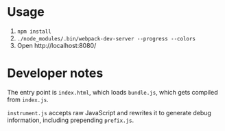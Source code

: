Usage
=====

1. `npm install`
2. `./node_modules/.bin/webpack-dev-server --progress --colors`
3. Open http://localhost:8080/


Developer notes
===============

The entry point is `index.html`, which loads `bundle.js`, which gets compiled from `index.js`.

`instrument.js` accepts raw JavaScript and rewrites it to generate debug information, including prepending `prefix.js`.
